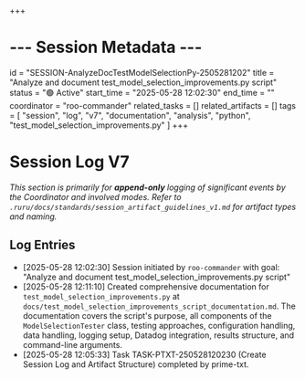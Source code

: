 +++
# --- Session Metadata ---
id = "SESSION-AnalyzeDocTestModelSelectionPy-2505281202"
title = "Analyze and document test_model_selection_improvements.py script"
status = "🟢 Active"
start_time = "2025-05-28 12:02:30"
end_time = ""
coordinator = "roo-commander"
related_tasks = []
related_artifacts = []
tags = [
    "session", "log", "v7", "documentation", "analysis", "python", "test_model_selection_improvements.py"
]
+++

# Session Log V7

*This section is primarily for **append-only** logging of significant events by the Coordinator and involved modes.*
*Refer to `.ruru/docs/standards/session_artifact_guidelines_v1.md` for artifact types and naming.*

## Log Entries

- [2025-05-28 12:02:30] Session initiated by `roo-commander` with goal: "Analyze and document test_model_selection_improvements.py script"
- [2025-05-28 12:11:10] Created comprehensive documentation for `test_model_selection_improvements.py` at `docs/test_model_selection_improvements_script_documentation.md`. The documentation covers the script's purpose, all components of the `ModelSelectionTester` class, testing approaches, configuration handling, data handling, logging setup, Datadog integration, results structure, and command-line arguments.
- [2025-05-28 12:05:33] Task TASK-PTXT-250528120230 (Create Session Log and Artifact Structure) completed by prime-txt.